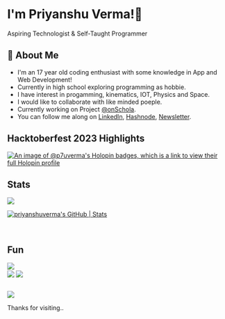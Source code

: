 

# I'm Priyanshu Verma!👋
Aspiring Technologist & Self-Taught Programmer

## 🚀 About Me
* I'm an 17 year old coding enthusiast with some knowledge in App and Web Development!
* Currently in high school exploring programming as hobbie.
* I have interest in progamming, kinematics, IOT, Physics and Space.
* I would like to collaborate with like minded poeple.
* Currently working on Project [@onSchola](https://github.com/onSchola).
* You can follow me along on [LinkedIn](https://www.linkedin.com/in/priyanshu-verma-dev/), [Hashnode](https://hashnode.com/@priyanshuverma), [Newsletter](https://priyanshuverma.hashnode.dev/newsletter).


## Hacktoberfest 2023 Highlights
[![An image of @p7uverma's Holopin badges, which is a link to view their full Holopin profile](https://holopin.me/p7uverma)](https://holopin.io/@p7uverma)


## Stats
<div align="start">
  <img src="https://github-readme-streak-stats.herokuapp.com?user=priyanshuverma-dev&theme=dark&hide_border=true&" align="center" />
</div>  

[![priyanshuverma's GitHub | Stats](https://stats.quira.sh/priyanshuverma/github?theme=dark)](https://quira.sh?utm_source=widgets&utm_campaign=priyanshuverma)


<br/>

## Fun
<img src="https://quotes-github-readme.vercel.app/api?type=horizontal&theme=tokyonight" align="center" />
<br/>



<div align="start">

<img src="https://komarev.com/ghpvc/?username=priyanshuverma-dev&&style=flat-rounded" align="center" />
<img src="https://wakatime.com/badge/user/a4c237dc-fe02-47f0-97b5-c25292afe1cf.svg" align="center" />

</div>  

<br/>  

![](https://hit.yhype.me/github/profile?user_id=112266318)

Thanks for visiting..
